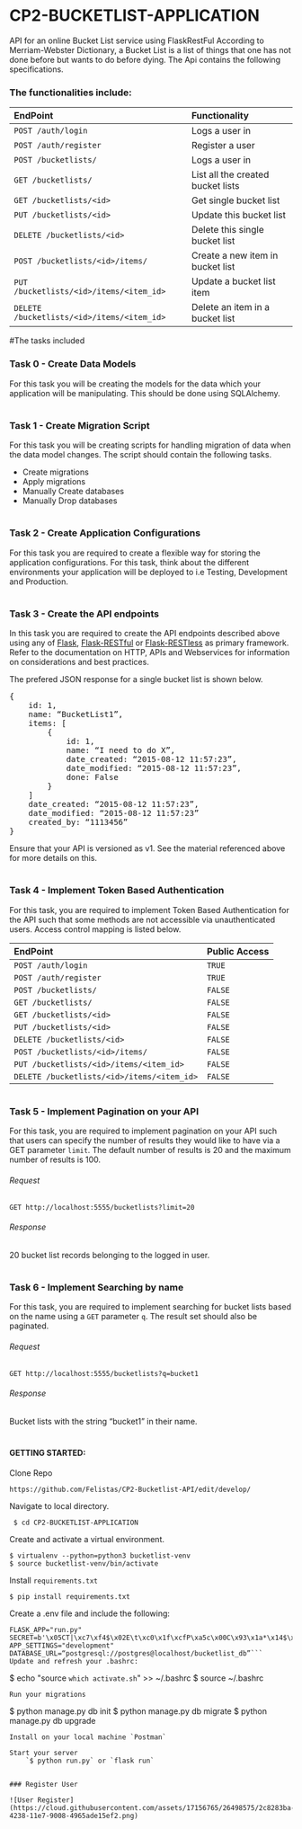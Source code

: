 # CP2-BUCKETLIST-APPLICATION
 API for an online Bucket List service using FlaskRestFul
According to Merriam-Webster Dictionary, a Bucket List is a list of things that one has not done before but wants to do before dying. The Api contains the following specifications.
### The functionalities include:

EndPoint    |   Functionality
:-----------|:---------------
`POST /auth/login`                          | Logs a user in
`POST /auth/register`                       | Register a user
`POST /bucketlists/`                        | Logs a user in
`GET /bucketlists/`                         | List all the created bucket lists
`GET /bucketlists/<id>`                     | Get single bucket list
`PUT /bucketlists/<id>`                     | Update this bucket list
`DELETE /bucketlists/<id>`                  | Delete this single bucket list
`POST /bucketlists/<id>/items/`             | Create a new item in bucket list
`PUT /bucketlists/<id>/items/<item_id>`     | Update a bucket list item
`DELETE /bucketlists/<id>/items/<item_id>`  | Delete an item in a bucket list
#The tasks included 

### Task 0 - Create Data Models

For this task you will be creating the models for the data which your application will be manipulating. This should be done using SQLAlchemy.

#

### Task 1 -  Create Migration Script

For this task you will be creating scripts for handling migration of data when the data model changes. The script should contain the following tasks.

+ Create migrations
+ Apply migrations
+ Manually Create databases
+ Manually Drop databases

#

### Task 2 - Create Application Configurations

For this task you are required to create a flexible way for storing the application configurations. For this task, think about the different environments your application will be deployed to i.e Testing, Development and Production.

#

### Task 3 - Create the API endpoints

In this task you are required to create the API endpoints described above using any of [Flask](http://flask.pocoo.org/), [Flask-RESTful](http://flask-restful-cn.readthedocs.org/en/0.3.4/) or [Flask-RESTless](https://flask-restless.readthedocs.org/en/latest/index.html) as primary framework. Refer to the documentation on HTTP, APIs and Webservices for information on considerations and best practices.

The prefered JSON response for a single bucket list is shown below.

<pre>
{
	id: 1,
	name: “BucketList1”,
	items: [
		{
            id: 1,
            name: “I need to do X”,
            date_created: “2015-08-12 11:57:23”,
            date_modified: “2015-08-12 11:57:23”,
            done: False
        }
    ]
	date_created: “2015-08-12 11:57:23”,
	date_modified: “2015-08-12 11:57:23”
	created_by: “1113456”
}
</pre>

Ensure that your API is versioned as v1. See the material referenced above for more details on this.

#

### Task 4 - Implement Token Based Authentication

For this task, you are required to implement Token Based Authentication for the API such that some methods are not accessible via unauthenticated users. Access control mapping is listed below.

EndPoint    |   Public Access
:-----------|:---------------
`POST /auth/login`                          |   `TRUE`
`POST /auth/register`                       |    `TRUE`
`POST /bucketlists/`                        |   `FALSE`
`GET /bucketlists/`                         |   `FALSE`
`GET /bucketlists/<id>`                     |   `FALSE`
`PUT /bucketlists/<id>`                     |   `FALSE`
`DELETE /bucketlists/<id>`                  |   `FALSE`
`POST /bucketlists/<id>/items/`             |   `FALSE`
`PUT /bucketlists/<id>/items/<item_id>`     |   `FALSE`
`DELETE /bucketlists/<id>/items/<item_id>`  |   `FALSE`

#

### Task 5 - Implement Pagination on your API

For this task, you are required to implement pagination on your API such that users can specify the number of results they would like to have via a GET parameter `limit`. The default number of results is 20 and the maximum number of results is 100.

###### Request

`GET http://localhost:5555/bucketlists?limit=20`

###### Response

20 bucket list records belonging to the logged in user.

#

### Task 6 - Implement Searching by name
For this task, you are required to implement searching for bucket lists based on the name using a `GET` parameter `q`. The result set should also be paginated.

###### Request

`GET http://localhost:5555/bucketlists?q=bucket1`

###### Response

Bucket lists with the string “bucket1” in their name.

#
#### GETTING STARTED:
Clone Repo
```
https://github.com/Felistas/CP2-Bucketlist-API/edit/develop/
```
Navigate to local directory.
 ```
  $ cd CP2-BUCKETLIST-APPLICATION
  ```
 Create and activate a virtual environment.
 
 ```
 $ virtualenv --python=python3 bucketlist-venv
 $ source bucketlist-venv/bin/activate
 ```
 
 Install `requirements.txt`

 `$ pip install requirements.txt`
 
 Create a .env file and include the following:
 ```workon bucketlist
FLASK_APP="run.py"
SECRET=b'\x05CT|\xc7\xf4$\x02E\t\xc0\x1f\xcfP\xa5c\x00C\x93\x1a*\x14$\xd5'
APP_SETTINGS="development"
DATABASE_URL=“postgresql://postgres@localhost/bucketlist_db”```
Update and refresh your .bashrc:

```
$ echo "source `which activate.sh`" >> ~/.bashrc
$ source ~/.bashrc
```
Run your migrations

```
$ python manage.py db init
$ python manage.py db migrate
$ python manage.py db upgrade
```
Install on your local machine `Postman`

Start your server
	`$ python run.py` or `flask run`
	

### Register User

![User Register](https://cloud.githubusercontent.com/assets/17156765/26498575/2c8283ba-4238-11e7-9008-4965ade15ef2.png)
